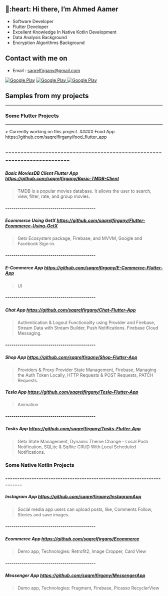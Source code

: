 <h2>👋:heart: Hi there, I’m Ahmed Aamer  </h2>

- Software Developer
- Flutter Developer
- Excellent Knowledge In Native Kotlin Development
- Data Analysis Background
- Encryption Algorithms Background

<h2> Contact with me on </h2>

- Email : saqrelfirgany@gmail.com

<p>
<a href="http://Wa.me/201025592065" target="_blank">
<img alt="Google Play" src="https://img.shields.io/badge/whatsapp%20bussines-128C7E.svg?style=for-the-badge&logo=whatsapp&logoColor=white" /></a> 
<a href="https://www.facebook.com/SaqrElFirgany/" target="_blank">
<img alt="Google Play" src="https://img.shields.io/badge/Facebook-4267B2.svg?style=for-the-badge&logo=facebook&logoColor=white" />
</a> <a href="https://www.linkedin.com/in/sa2r-elfirgany/" target="_blank">
<img alt="Google Play" src="https://img.shields.io/badge/linkedin-0077b5.svg?style=for-the-badge&logo=linkedin&logoColor=white" /></a>
<p>

<h2> Samples from my projects </h2>

<hr>

### Some Flutter Projects
<hr>
> Currently working on this project.
##### Food App https://github.com/saqrelfirgany/food_flutter_app

## ------------------------------------------------------------------------
##### Basic MoviesDB Client Flutter App https://github.com/saqrelfirgany/Basic-TMDB-Client
> TMDB is a popular movies database. It allows the user to search, view, filter, rate, and group movies.

##### --------------------------------------------
##### Ecommerce Using GetX  https://github.com/saqrelfirgany/Flutter-Ecommerce-Using-GetX
> Getx Ecosystem package, Firebase, and MVVM, Google and Facebook Sign-in.

##### --------------------------------------------
##### E-Commerce App  https://github.com/saqrelfirgany/E-Commerce-Flutter-App
> UI

##### --------------------------------------------
##### Chat App  https://github.com/saqrelfirgany/Chat-Flutter-App
> Authentication & Logout Functionality using Provider and Firebase, Stream Data with Stream Builder, Push Notifications. Firebase Cloud Messaging.

##### --------------------------------------------
##### Shop App  https://github.com/saqrelfirgany/Shop-Flutter-App
> Providers & Proxy Provider State Management, Firebase, Managing the Auth Token Locally, HTTP Requests & POST Requests, PATCH Requests.

##### Tesla App  https://github.com/saqrelfirgany/Tesla-Flutter-App
> Animation

##### --------------------------------------------
##### Tasks App  https://github.com/saqrelfirgany/Tasks-Flutter-App
> Getx State Management, Dynamic Theme Change - Local Push Notification, SQLite & Sqflite CRUD With Local Scheduled Notifications.


### Some Native Kotlin Projects
### ------------------------------------------------------------------------
##### Instagram App  https://github.com/saqrelfirgany/InstagramApp
> Social media app users can upload posts, like, Comments Follow, Stories and save images.

##### --------------------------------------------
##### Ecommerce App  https://github.com/saqrelfirgany/Ecommerce
> Demo app, Technologies: Retrofit2, Image Cropper, Card View

##### --------------------------------------------
##### Messenger App  https://github.com/saqrelfirgany/MessengerApp
> Demo app, Technologies: Fragment, Firebase, Picasso RecyclerView

